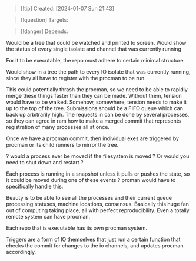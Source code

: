 
>[!tip] Created: [2024-01-07 Sun 21:43]

>[!question] Targets: 

>[!danger] Depends: 

Would be a tree that could be watched and printed to screen.
Would show the status of every single isolate and channel that was currently running

For it to be executable, the repo must adhere to certain minimal structure.

Would show in a tree the path to every IO isolate that was currently running, since they all have to register with the procman to be run.

This could potentially thrash the procman, so we need to be able to rapidly merge these things faster than they can be made.  Without them, tension would have to be walked.  Somehow, somewhere, tension needs to make it up to the top of the tree.  Submissions should be a FIFO queue which can back up arbitrarily high.  The requests in can be done by several processes, so they can agree in ram how to make a merged commit that represents registration of many processes all at once.

Once we have a procman commit, then individual exes are triggered by procman or its child runners to mirror the tree.

? would a process ever be moved if the filesystem is moved ?  Or would you need to shut down and restart ?  

Each process is running in a snapshot unless it pulls or pushes the state, so it could be moved during one of these events ?  proman would have to specifically handle this.

Beauty is to be able to see all the processes and their current queue processing statuses, machine locations, consensus.  Basically this huge fan out of computing taking place, all with perfect reproducibility.  Even a totally remote system can have procman.

Each repo that is executable has its own procman system.

Triggers are a form of IO themselves that just run a certain function that checks the commit for changes to the io channels, and updates procman accordingly.